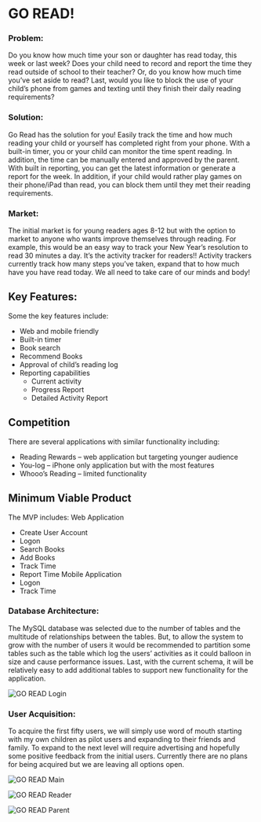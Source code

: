 # GO READ!
### Problem:
   Do you know how much time your son or daughter has read today, this week or last week? Does your child need to record and report the time they read outside of school to their teacher?  Or, do you know how much time you’ve set aside to read?  Last, would you like to block the use of your child’s phone from games and texting until they finish their daily reading requirements?  

### Solution:
Go Read has the solution for you!  Easily track the time and how much reading your child or yourself has completed right from your phone.  With a built-in timer, you or your child can monitor the time spent reading.  In addition, the time can be manually entered and approved by the parent.  With built in reporting, you can get the latest information or generate a report for the week.  In addition, if your child would rather play games on their phone/iPad than read, you can block them until they met their reading requirements.

### Market:
The initial market is for young readers ages 8-12 but with the option to market to anyone who wants improve themselves through reading.   For example, this would be an easy way to track your New Year’s resolution to read 30 minutes a day.  It’s the activity tracker for readers!!  Activity trackers currently track how many steps you’ve taken, expand that to how much have you have read today.  We all need to take care of our minds and body! 

## Key Features:
Some the key features include:
+ 	Web and mobile friendly
+	Built-in timer
+	Book search
+	Recommend Books
+	Approval of child’s reading log
+	Reporting capabilities
	+	Current activity
	+	Progress Report
	+	Detailed Activity Report

## Competition
There are several applications with similar functionality including:
+	Reading Rewards – web application but targeting younger audience
+	You-log – iPhone only application but with the most features
+	Whooo’s Reading – limited functionality

## Minimum Viable Product
The MVP includes:
Web Application
+	Create User Account
+	Logon
+	Search Books
+	Add Books
+	Track Time
+	Report Time 
Mobile Application
+	Logon
+	Track Time

### Database Architecture:
The MySQL database was selected due to the number of tables and the multitude of relationships between the tables.  But, to allow the system to grow with the number of users it would be recommended to partition some tables such as the table which log the users’ activities as it could balloon in size and cause performance issues.  Last, with the current schema, it will be relatively easy to add additional tables to support new functionality for the application.

![GO READ Login](/assets/images/DatabaseArchitecture.png "Database Architecture")

### User Acquisition:
To acquire the first fifty users, we will simply use word of mouth starting with my own children as pilot users and expanding to their friends and family.
To expand to the next level will require advertising and hopefully some positive feedback from the initial users.
Currently there are no plans for being acquired but we are leaving all options open.

![GO READ Main](/assets/images/goread_main.jpg "GO READ Main")

![GO READ Reader](/assets/images/goread_reader_b.jpg "GO READ Reader")

![GO READ Parent](/assets/images/goread_parent.jpg "GO READ Parent")







